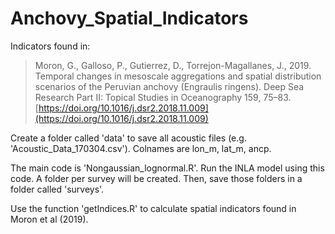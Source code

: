 # Anchovy_Spatial_Indicators
Indicators found in:

> Moron, G., Galloso, P., Gutierrez, D., Torrejon-Magallanes, J., 2019. Temporal changes in mesoscale aggregations and spatial distribution scenarios of the Peruvian anchovy (Engraulis ringens). Deep Sea Research Part II: Topical Studies in Oceanography 159, 75–83. [https://doi.org/10.1016/j.dsr2.2018.11.009](https://doi.org/10.1016/j.dsr2.2018.11.009)

Create a folder called 'data' to save all acoustic files (e.g. 'Acoustic_Data_170304.csv'). Colnames are lon_m, lat_m, ancp.

The main code is 'Nongaussian_lognormal.R'. Run the INLA model using this code. A folder per survey will be created. Then, save those folders in a folder called 'surveys'.

Use the function 'getIndices.R' to calculate spatial indicators found in Moron et al (2019).
